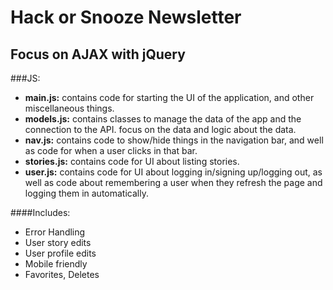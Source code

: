 # Hack or Snooze Newsletter

## Focus on AJAX with jQuery

###JS: 
- **main.js:** contains code for starting the UI of the application, and other miscellaneous things.
- **models.js:** contains classes to manage the data of the app and the connection to the API. focus on the data and logic about the data.
- **nav.js:** contains code to show/hide things in the navigation bar, and well as code for when a user clicks in that bar.
- **stories.js:** contains code for UI about listing stories.
- **user.js:** contains code for UI about logging in/signing up/logging out, as well as code about remembering a user when they refresh the page and logging them in automatically.

####Includes:
- Error Handling
- User story edits
- User profile edits
- Mobile friendly
- Favorites, Deletes
